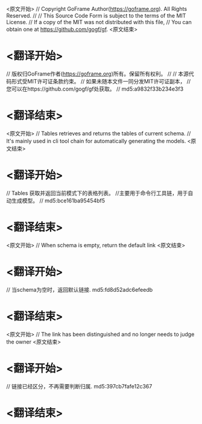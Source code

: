 
<原文开始>
// Copyright GoFrame Author(https://goframe.org). All Rights Reserved.
//
// This Source Code Form is subject to the terms of the MIT License.
// If a copy of the MIT was not distributed with this file,
// You can obtain one at https://github.com/gogf/gf.
<原文结束>

# <翻译开始>
// 版权归GoFrame作者(https://goframe.org)所有。保留所有权利。
//
// 本源代码形式受MIT许可证条款约束。
// 如果未随本文件一同分发MIT许可证副本，
// 您可以在https://github.com/gogf/gf处获取。
// md5:a9832f33b234e3f3
# <翻译结束>


<原文开始>
// Tables retrieves and returns the tables of current schema.
// It's mainly used in cli tool chain for automatically generating the models.
<原文结束>

# <翻译开始>
// Tables 获取并返回当前模式下的表格列表。
//主要用于命令行工具链，用于自动生成模型。
// md5:bce161ba95454bf5
# <翻译结束>


<原文开始>
// When schema is empty, return the default link
<原文结束>

# <翻译开始>
// 当schema为空时，返回默认链接. md5:fd8d52adc6efeedb
# <翻译结束>


<原文开始>
// The link has been distinguished and no longer needs to judge the owner
<原文结束>

# <翻译开始>
// 链接已经区分，不再需要判断归属. md5:397cb7fafe12c367
# <翻译结束>

